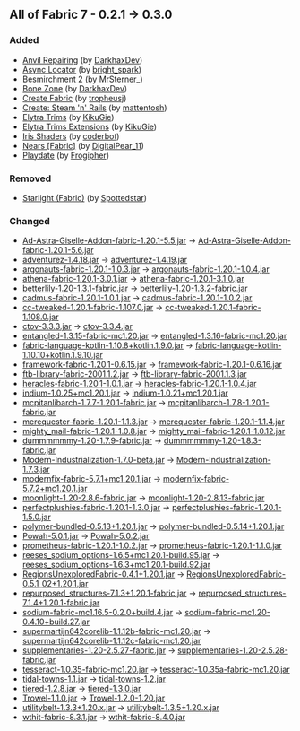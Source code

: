 ## All of Fabric 7 - 0.2.1 -> 0.3.0

### Added

  * [Anvil Repairing](https://www.curseforge.com/minecraft/mc-mods/anvil-repairing) (by [DarkhaxDev](https://www.curseforge.com/members/DarkhaxDev/projects))
  * [Async Locator](https://www.curseforge.com/minecraft/mc-mods/async-locator) (by [bright_spark](https://www.curseforge.com/members/bright_spark/projects))
  * [Besmirchment 2](https://www.curseforge.com/minecraft/mc-mods/besmirchment-2) (by [MrSterner_](https://www.curseforge.com/members/MrSterner_/projects))
  * [Bone Zone](https://www.curseforge.com/minecraft/mc-mods/bone-zone) (by [DarkhaxDev](https://www.curseforge.com/members/DarkhaxDev/projects))
  * [Create Fabric](https://www.curseforge.com/minecraft/mc-mods/create-fabric) (by [tropheusj](https://www.curseforge.com/members/tropheusj/projects))
  * [Create: Steam 'n' Rails](https://www.curseforge.com/minecraft/mc-mods/create-steam-n-rails) (by [mattentosh](https://www.curseforge.com/members/mattentosh/projects))
  * [Elytra Trims](https://www.curseforge.com/minecraft/mc-mods/elytra-trims) (by [KikuGie](https://www.curseforge.com/members/KikuGie/projects))
  * [Elytra Trims Extensions](https://www.curseforge.com/minecraft/mc-mods/elytra-trims-extensions) (by [KikuGie](https://www.curseforge.com/members/KikuGie/projects))
  * [Iris Shaders](https://www.curseforge.com/minecraft/mc-mods/irisshaders) (by [coderbot](https://www.curseforge.com/members/coderbot/projects))
  * [Nears [Fabric]](https://www.curseforge.com/minecraft/mc-mods/nears) (by [DigitalPear_11](https://www.curseforge.com/members/DigitalPear_11/projects))
  * [Playdate](https://www.curseforge.com/minecraft/mc-mods/playdate) (by [Frogipher](https://www.curseforge.com/members/Frogipher/projects))

### Removed

  * [Starlight (Fabric)](https://www.curseforge.com/minecraft/mc-mods/starlight) (by [Spottedstar](https://www.curseforge.com/members/Spottedstar/projects))

### Changed

  * [Ad-Astra-Giselle-Addon-fabric-1.20.1-5.5.jar](https://www.curseforge.com/minecraft/mc-mods/ad-astra-giselle-addon/files/4712394) -> [Ad-Astra-Giselle-Addon-fabric-1.20.1-5.6.jar](https://www.curseforge.com/minecraft/mc-mods/ad-astra-giselle-addon/files/4718920)
  * [adventurez-1.4.18.jar](https://www.curseforge.com/minecraft/mc-mods/adventurez/files/4656247) -> [adventurez-1.4.19.jar](https://www.curseforge.com/minecraft/mc-mods/adventurez/files/4728085)
  * [argonauts-fabric-1.20.1-1.0.3.jar](https://www.curseforge.com/minecraft/mc-mods/argonauts/files/4709875) -> [argonauts-fabric-1.20.1-1.0.4.jar](https://www.curseforge.com/minecraft/mc-mods/argonauts/files/4724092)
  * [athena-fabric-1.20.1-3.0.1.jar](https://www.curseforge.com/minecraft/mc-mods/athena/files/4686261) -> [athena-fabric-1.20.1-3.1.0.jar](https://www.curseforge.com/minecraft/mc-mods/athena/files/4718180)
  * [betterlily-1.20-1.3.1-fabric.jar](https://www.curseforge.com/minecraft/mc-mods/better-lily-pads/files/4646699) -> [betterlily-1.20-1.3.2-fabric.jar](https://www.curseforge.com/minecraft/mc-mods/better-lily-pads/files/4719498)
  * [cadmus-fabric-1.20.1-1.0.1.jar](https://www.curseforge.com/minecraft/mc-mods/cadmus/files/4709854) -> [cadmus-fabric-1.20.1-1.0.2.jar](https://www.curseforge.com/minecraft/mc-mods/cadmus/files/4718414)
  * [cc-tweaked-1.20.1-fabric-1.107.0.jar](https://www.curseforge.com/minecraft/mc-mods/cc-tweaked/files/4702295) -> [cc-tweaked-1.20.1-fabric-1.108.0.jar](https://www.curseforge.com/minecraft/mc-mods/cc-tweaked/files/4726253)
  * [ctov-3.3.3.jar](https://www.curseforge.com/minecraft/mc-mods/choicetheorems-overhauled-village/files/4674080) -> [ctov-3.3.4.jar](https://www.curseforge.com/minecraft/mc-mods/choicetheorems-overhauled-village/files/4729458)
  * [entangled-1.3.15-fabric-mc1.20.jar](https://www.curseforge.com/minecraft/mc-mods/entangled/files/4676278) -> [entangled-1.3.16-fabric-mc1.20.jar](https://www.curseforge.com/minecraft/mc-mods/entangled/files/4720134)
  * [fabric-language-kotlin-1.10.8+kotlin.1.9.0.jar](https://www.curseforge.com/minecraft/mc-mods/fabric-language-kotlin/files/4654791) -> [fabric-language-kotlin-1.10.10+kotlin.1.9.10.jar](https://www.curseforge.com/minecraft/mc-mods/fabric-language-kotlin/files/4719981)
  * [framework-fabric-1.20.1-0.6.15.jar](https://www.curseforge.com/minecraft/mc-mods/framework-fabric/files/4717443) -> [framework-fabric-1.20.1-0.6.16.jar](https://www.curseforge.com/minecraft/mc-mods/framework-fabric/files/4718252)
  * [ftb-library-fabric-2001.1.2.jar](https://www.curseforge.com/minecraft/mc-mods/ftb-library-fabric/files/4596510) -> [ftb-library-fabric-2001.1.3.jar](https://www.curseforge.com/minecraft/mc-mods/ftb-library-fabric/files/4720055)
  * [heracles-fabric-1.20.1-1.0.1.jar](https://www.curseforge.com/minecraft/mc-mods/heracles/files/4680797) -> [heracles-fabric-1.20.1-1.0.4.jar](https://www.curseforge.com/minecraft/mc-mods/heracles/files/4728656)
  * [indium-1.0.25+mc1.20.1.jar](https://www.curseforge.com/minecraft/mc-mods/indium/files/4709808) -> [indium-1.0.21+mc1.20.1.jar](https://www.curseforge.com/minecraft/mc-mods/indium/files/4635978)
  * [mcpitanlibarch-1.7.7-1.20.1-fabric.jar](https://www.curseforge.com/minecraft/mc-mods/mcpitanlibarch/files/4712231) -> [mcpitanlibarch-1.7.8-1.20.1-fabric.jar](https://www.curseforge.com/minecraft/mc-mods/mcpitanlibarch/files/4723149)
  * [merequester-fabric-1.20.1-1.1.3.jar](https://www.curseforge.com/minecraft/mc-mods/merequester/files/4665974) -> [merequester-fabric-1.20.1-1.1.4.jar](https://www.curseforge.com/minecraft/mc-mods/merequester/files/4719291)
  * [mighty_mail-fabric-1.20.1-1.0.8.jar](https://www.curseforge.com/minecraft/mc-mods/mighty-mail-fabric/files/4717024) -> [mighty_mail-fabric-1.20.1-1.0.12.jar](https://www.curseforge.com/minecraft/mc-mods/mighty-mail-fabric/files/4725551)
  * [dummmmmmy-1.20-1.7.9-fabric.jar](https://www.curseforge.com/minecraft/mc-mods/mmmmmmmmmmmm/files/4602102) -> [dummmmmmy-1.20-1.8.3-fabric.jar](https://www.curseforge.com/minecraft/mc-mods/mmmmmmmmmmmm/files/4724733)
  * [Modern-Industrialization-1.7.0-beta.jar](https://www.curseforge.com/minecraft/mc-mods/modern-industrialization/files/4714459) -> [Modern-Industrialization-1.7.3.jar](https://www.curseforge.com/minecraft/mc-mods/modern-industrialization/files/4721852)
  * [modernfix-fabric-5.7.1+mc1.20.1.jar](https://www.curseforge.com/minecraft/mc-mods/modernfix/files/4714461) -> [modernfix-fabric-5.7.2+mc1.20.1.jar](https://www.curseforge.com/minecraft/mc-mods/modernfix/files/4728409)
  * [moonlight-1.20-2.8.6-fabric.jar](https://www.curseforge.com/minecraft/mc-mods/selene/files/4715872) -> [moonlight-1.20-2.8.13-fabric.jar](https://www.curseforge.com/minecraft/mc-mods/selene/files/4728636)
  * [perfectplushies-fabric-1.20.1-1.3.0.jar](https://www.curseforge.com/minecraft/mc-mods/perfect-plushies/files/4710670) -> [perfectplushies-fabric-1.20.1-1.5.0.jar](https://www.curseforge.com/minecraft/mc-mods/perfect-plushies/files/4726417)
  * [polymer-bundled-0.5.13+1.20.1.jar](https://www.curseforge.com/minecraft/mc-mods/polymer/files/4715138) -> [polymer-bundled-0.5.14+1.20.1.jar](https://www.curseforge.com/minecraft/mc-mods/polymer/files/4720826)
  * [Powah-5.0.1.jar](https://www.curseforge.com/minecraft/mc-mods/powah-rearchitected/files/4638300) -> [Powah-5.0.2.jar](https://www.curseforge.com/minecraft/mc-mods/powah-rearchitected/files/4729363)
  * [prometheus-fabric-1.20.1-1.0.2.jar](https://www.curseforge.com/minecraft/mc-mods/prometheus/files/4685796) -> [prometheus-fabric-1.20.1-1.1.0.jar](https://www.curseforge.com/minecraft/mc-mods/prometheus/files/4718500)
  * [reeses_sodium_options-1.6.5+mc1.20.1-build.95.jar](https://www.curseforge.com/minecraft/mc-mods/reeses-sodium-options/files/4717362) -> [reeses_sodium_options-1.6.3+mc1.20.1-build.92.jar](https://www.curseforge.com/minecraft/mc-mods/reeses-sodium-options/files/4665660)
  * [RegionsUnexploredFabric-0.4.1+1.20.1.jar](https://www.curseforge.com/minecraft/mc-mods/regions-unexplored/files/4583966) -> [RegionsUnexploredFabric-0.5.1_02+1.20.1.jar](https://www.curseforge.com/minecraft/mc-mods/regions-unexplored/files/4721508)
  * [repurposed_structures-7.1.3+1.20.1-fabric.jar](https://www.curseforge.com/minecraft/mc-mods/repurposed-structures-fabric/files/4716360) -> [repurposed_structures-7.1.4+1.20.1-fabric.jar](https://www.curseforge.com/minecraft/mc-mods/repurposed-structures-fabric/files/4724787)
  * [sodium-fabric-mc1.16.5-0.2.0+build.4.jar](https://www.curseforge.com/minecraft/mc-mods/sodium/files/3488820) -> [sodium-fabric-mc1.20-0.4.10+build.27.jar](https://www.curseforge.com/minecraft/mc-mods/sodium/files/4620563)
  * [supermartijn642corelib-1.1.12b-fabric-mc1.20.jar](https://www.curseforge.com/minecraft/mc-mods/supermartijn642s-core-lib/files/4666040) -> [supermartijn642corelib-1.1.12c-fabric-mc1.20.jar](https://www.curseforge.com/minecraft/mc-mods/supermartijn642s-core-lib/files/4729619)
  * [supplementaries-1.20-2.5.27-fabric.jar](https://www.curseforge.com/minecraft/mc-mods/supplementaries/files/4714555) -> [supplementaries-1.20-2.5.28-fabric.jar](https://www.curseforge.com/minecraft/mc-mods/supplementaries/files/4720017)
  * [tesseract-1.0.35-fabric-mc1.20.jar](https://www.curseforge.com/minecraft/mc-mods/tesseract/files/4628382) -> [tesseract-1.0.35a-fabric-mc1.20.jar](https://www.curseforge.com/minecraft/mc-mods/tesseract/files/4720195)
  * [tidal-towns-1.1.jar](https://www.curseforge.com/minecraft/mc-mods/tidal-towns/files/4693241) -> [tidal-towns-1.2.jar](https://www.curseforge.com/minecraft/mc-mods/tidal-towns/files/4723528)
  * [tiered-1.2.8.jar](https://www.curseforge.com/minecraft/mc-mods/tieredz/files/4686489) -> [tiered-1.3.0.jar](https://www.curseforge.com/minecraft/mc-mods/tieredz/files/4718604)
  * [Trowel-1.1.0.jar](https://www.curseforge.com/minecraft/mc-mods/trowel/files/4578276) -> [Trowel-1.2.0-1.20.jar](https://www.curseforge.com/minecraft/mc-mods/trowel/files/4728055)
  * [utilitybelt-1.3.3+1.20.x.jar](https://www.curseforge.com/minecraft/mc-mods/utility-belt/files/4600746) -> [utilitybelt-1.3.5+1.20.x.jar](https://www.curseforge.com/minecraft/mc-mods/utility-belt/files/4719374)
  * [wthit-fabric-8.3.1.jar](https://www.curseforge.com/minecraft/mc-mods/wthit/files/4692041) -> [wthit-fabric-8.4.0.jar](https://www.curseforge.com/minecraft/mc-mods/wthit/files/4727740)

